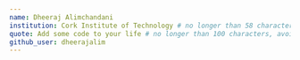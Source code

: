 ```yaml
---
name: Dheeraj Alimchandani
institution: Cork Institute of Technology # no longer than 58 characters
quote: Add some code to your life # no longer than 100 characters, avoid using quotes(") to guarantee the format remains the same.
github_user: dheerajalim
---
```


